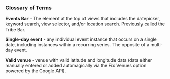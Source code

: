 <h3>Glossary of Terms</h3>

**Events Bar** - The element at the top of views that includes the datepicker, keyword search, view selector, and/or location search. Previously called the Tribe Bar.

**Single-day event** - any individual event instance that occurs on a single date, including instances within a recurring series. The opposite of a multi-day event.

**Valid venue** - venue with valid latitude and longitude data (data either manually entered or added automagically via the Fix Venues option powered by the Google API).

